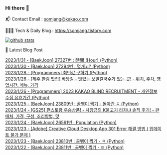 ### Hi there 👋

📬  Contact Email : somjang@kakao.com

👨🏻‍💻  Tech & Daily Blog : https://somjang.tistory.com

[![github stats](https://github-readme-stats.vercel.app/api?username=SOMJANG&show_icons=true&hide_border=False)](https://somjang.tistory.com)

🤩 Latest Blog Post

[2023/1/31 - [BaekJoon] 27327번 : 時間 (Hour) (Python)](https://somjang.tistory.com/entry/BaekJoon-27327%EB%B2%88-%E6%99%82%E9%96%93-Hour-Python) <br>
[2023/1/30 - [BaekJoon] 27294번 : 몇개고? (Python)](https://somjang.tistory.com/entry/BaekJoon-27294%EB%B2%88-%EB%AA%87%EA%B0%9C%EA%B3%A0-Python) <br>
[2023/1/28 - [Programmers] 최빈값 구하기 (Python)](https://somjang.tistory.com/entry/Programmers-%EC%B5%9C%EB%B9%88%EA%B0%92-%EA%B5%AC%ED%95%98%EA%B8%B0-Python) <br>
[2023/1/26 - [제주 한림 맛집] 바당길 - 맛있는 보말칼국수가 있는 곳! - 위치, 주차, 영업시간, 메뉴, 가격](https://somjang.tistory.com/entry/%EC%A0%9C%EC%A3%BC-%ED%95%9C%EB%A6%BC-%EB%A7%9B%EC%A7%91-%EB%B0%94%EB%8B%B9%EA%B8%B8-%EB%A7%9B%EC%9E%88%EB%8A%94-%EB%B3%B4%EB%A7%90%EC%B9%BC%EA%B5%AD%EC%88%98%EA%B0%80-%EC%9E%88%EB%8A%94-%EA%B3%B3-%EC%9C%84%EC%B9%98-%EC%A3%BC%EC%B0%A8-%EC%98%81%EC%97%85%EC%8B%9C%EA%B0%84-%EB%A9%94%EB%89%B4-%EA%B0%80%EA%B2%A9) <br>
[2023/1/26 - [Programmers] 2023 KAKAO BLIND RECRUITMENT - 개인정보 수집 유효기간 (Python)](https://somjang.tistory.com/entry/Programmers-2023-KAKAO-BLIND-RECRUITMENT-%EA%B0%9C%EC%9D%B8%EC%A0%95%EB%B3%B4-%EC%88%98%EC%A7%91-%EC%9C%A0%ED%9A%A8%EA%B8%B0%EA%B0%84-Python) <br>
[2023/1/25 - [BaekJoon] 23809번 : 골뱅이 찍기 - 돌아간 ㅈ (Python)](https://somjang.tistory.com/entry/BaekJoon-23809%EB%B2%88-%EA%B3%A8%EB%B1%85%EC%9D%B4-%EC%B0%8D%EA%B8%B0-%EB%8F%8C%EC%95%84%EA%B0%84-%E3%85%88-Python) <br>
[2023/1/24 - [GS25] 편스토랑 우승상품! - 차장금의 K불고기 라자냐 솔직 후기! - 판매처, 가격, 구성, 조리방법, 맛](https://somjang.tistory.com/entry/GS25-%ED%8E%B8%EC%8A%A4%ED%86%A0%EB%9E%91-%EC%9A%B0%EC%8A%B9%EC%83%81%ED%92%88-%EC%B0%A8%EC%9E%A5%EA%B8%88%EC%9D%98-K%EB%B6%88%EA%B3%A0%EA%B8%B0-%EB%9D%BC%EC%9E%90%EB%83%90-%EC%86%94%EC%A7%81-%ED%9B%84%EA%B8%B0-%ED%8C%90%EB%A7%A4%EC%B2%98-%EA%B0%80%EA%B2%A9-%EA%B5%AC%EC%84%B1-%EC%A1%B0%EB%A6%AC%EB%B0%A9%EB%B2%95-%EB%A7%9B) <br>
[2023/1/24 - [BaekJoon] 26561번 : Population (Python)](https://somjang.tistory.com/entry/BaekJoon-26561%EB%B2%88-Population-Python) <br>
[2023/1/23 - [Adobe] Creative Cloud Desktop App 301 Error 해결 방법 ( 업데이트 불가 문제 )](https://somjang.tistory.com/entry/Adobe-Creative-Cloud-Desktop-App-301-Error-%ED%95%B4%EA%B2%B0-%EB%B0%A9%EB%B2%95) <br>
[2023/1/23 - [BaekJoon] 23810번 : 골뱅이 찍기 - ㅋ (Python)](https://somjang.tistory.com/entry/BaekJoon-23810%EB%B2%88-%EA%B3%A8%EB%B1%85%EC%9D%B4-%EC%B0%8D%EA%B8%B0-%E3%85%8B-Python) <br>
[2023/1/22 - [BaekJoon] 23811번 : 골뱅이 찍기 - ㅌ (Python)](https://somjang.tistory.com/entry/BaekJoon-23811%EB%B2%88-%EA%B3%A8%EB%B1%85%EC%9D%B4-%EC%B0%8D%EA%B8%B0-%E3%85%8C-Python) <br>
